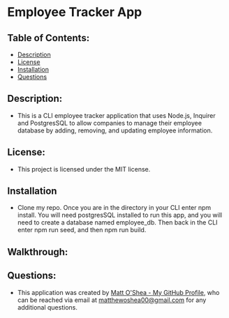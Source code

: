 # Employee Tracker App

## Table of Contents:
- [Description](#description)
- [License](#license)
- [Installation](#installation)
- [Questions](#questions)


## Description:
- This is a CLI employee tracker application that uses Node.js, Inquirer and PostgresSQL to allow companies to manage their employee database by adding, removing, and updating employee information.

  
## License:
- This project is licensed under the MIT license.


## Installation
- Clone my repo. Once you are in the directory in your CLI enter npm install. You will need postgresSQL installed to run this app, and you will need to create a database named employee_db. Then back in the CLI enter npm run seed, and then npm run build. 


## Walkthrough:



## Questions:
- This application was created by [Matt O'Shea - My GitHub Profile](https://github.com/moshea14), who can be reached via email at matthewoshea00@gmail.com for any additional questions.
